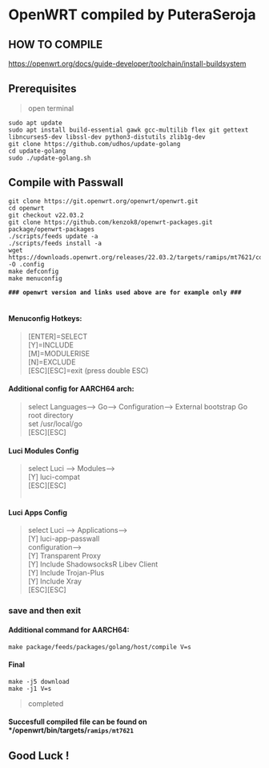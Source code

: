 # OpenWRT compiled by PuteraSeroja


## HOW TO COMPILE
https://openwrt.org/docs/guide-developer/toolchain/install-buildsystem <br>

## Prerequisites <br>
> open terminal


`````
sudo apt update
sudo apt install build-essential gawk gcc-multilib flex git gettext libncurses5-dev libssl-dev python3-distutils zlib1g-dev
git clone https://github.com/udhos/update-golang
cd update-golang
sudo ./update-golang.sh
`````

## Compile with Passwall
`````````
git clone https://git.openwrt.org/openwrt/openwrt.git
cd openwrt
git checkout v22.03.2
git clone https://github.com/kenzok8/openwrt-packages.git package/openwrt-packages
./scripts/feeds update -a
./scripts/feeds install -a
wget https://downloads.openwrt.org/releases/22.03.2/targets/ramips/mt7621/config.buildinfo -O .config
make defconfig
make menuconfig
`````````
**`### openwrt version and links used above are for example only ###`** <br><br>

#### Menuconfig Hotkeys:
> [ENTER]=SELECT <br>
> [Y]=INCLUDE <br>
> [M]=MODULERISE <br>
> [N]=EXCLUDE <br>
> [ESC][ESC]=exit (press double ESC) <br>

#### Additional config for AARCH64 arch:
> select Languages--> Go--> Configuration--> External bootstrap Go root directory <br>
> set /usr/local/go <br>
> [ESC][ESC]<br>

#### Luci Modules Config
> select Luci --> Modules--> <br>
> [Y] luci-compat <br>
> [ESC][ESC] <br><br>

#### Luci Apps Config
> select Luci --> Applications--> <br>
  > [Y] luci-app-passwall <br>
    configuration--> <br>
      [Y] Transparent Proxy <br>
      [Y] Include ShadowsocksR Libev Client <br>
      [Y] Include Trojan-Plus <br>
      [Y] Include Xray <br>
> [ESC][ESC] <br>

### save and then exit <br>


#### Additional command for AARCH64:
`make package/feeds/packages/golang/host/compile V=s`

#### Final

`make -j5 download`
<br>
`make -j1 V=s`

> completed

#### Succesfull compiled file can be found on \*/openwrt/bin/targets/`ramips/mt7621`

## Good Luck !
